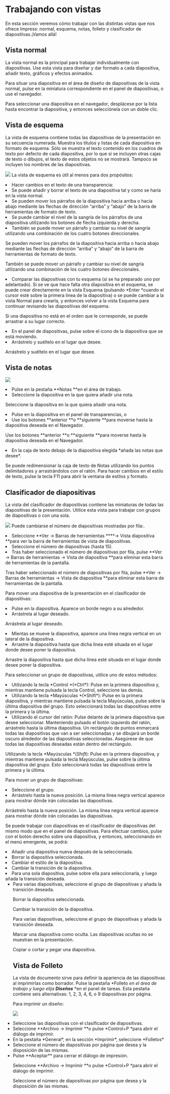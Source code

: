 
# Trabajando con vistas

En esta sección veremos cómo trabajar con las distintas vistas que nos ofrece Impress: normal, esquema, notas, folleto y clasificador de diapositivas.¡Vamos allá!

## Vista normal

La vista normal es la principal para trabajar individualmente con diapositivas. Use esta vista para diseñar y dar formato a cada diapositiva, añadir texto, gráficos y efectos animados.

Para situar una diapositiva en el área de diseño de diapositivas de la vista normal, pulse en la miniatura correspondiente en el panel de diapositivas, o use el navegador.

Para seleccionar una diapositiva en el navegador, desplácese por la lista hasta encontrar la diapositiva, y entonces selecciónela con un doble clic.

## Vista de esquema

La vista de esquema contiene todas las diapositivas de la presentación en su secuencia numerada. Muestra los títulos y listas de cada diapositiva en formato de esquema. Sólo se muestra el texto contenido en los cuadros de texto por defecto de cada diapositiva, por lo que si se incluyen otras cajas de texto o dibujos, el texto de estos objetos no se mostrará. Tampoco se incluyen los nombres de las diapositivas.

![](https://raw.githubusercontent.com/catedu/libreOffice-la-suite-ofimatica-libre/master/img/Seleccion_377.png)
La vista de esquema es útil al menos para dos propósitos:

<li value="1">
Hacer cambios en el texto de una transparencia:
</li>

<li>
Se puede añadir y borrar el texto de una diapositiva tal y como se haría en la vista normal.
</li>
<li>
Se pueden mover los párrafos de la diapositiva hacia arriba o hacia abajo mediante las flechas de dirección “arriba” y “abajo” de la barra de herramientas de formato de texto.
</li>
<li>
Se puede cambiar el nivel de la sangría de los párrafos de una diapositiva utilizando los botones de flecha izquierda y derecha.
</li>
<li>
También se puede mover un párrafo y cambiar su nivel de sangría utilizando una combinación de los cuatro botones direccionales.
</li>

Se pueden mover los párrafos de la diapositiva hacia arriba o hacia abajo mediante las flechas de dirección “arriba” y “abajo” de la barra de herramientas de formato de texto.

También se puede mover un párrafo y cambiar su nivel de sangría utilizando una combinación de los cuatro botones direccionales.

<li>
Comparar las diapositivas con tu esquema (si se ha preparado uno por adelantado). Si se ve que hace falta otra diapositiva en el esquema, se puede crear directamente en la vista Esquema (pulsando *Enter *cuando el cursor esté sobre la primera línea de la diapositiva) o se puede cambiar a la vista Normal para crearla, y entonces volver a la vista Esquema para continuar revisando las diapositivas del esquema.
</li>

Si una diapositiva no está en el orden que le corresponde, se puede arrastrar a su lugar correcto.

<li>
En el panel de diapositivas, pulse sobre el icono de la diapositiva que se está moviendo.
</li>
<li>
Arrástrelo y suéltelo en el lugar que desee.
</li>

Arrástrelo y suéltelo en el lugar que desee.

## Vista de notas

![](https://raw.githubusercontent.com/catedu/libreOffice-la-suite-ofimatica-libre/master/img/Seleccion_376.png)
<li value="1">
Pulse en la pestaña **Notas **en el área de trabajo.
</li>
<li>
Seleccione la diapositiva en la que quiera añadir una nota.
</li>

Seleccione la diapositiva en la que quiera añadir una nota.

<li value="1">
Pulse en la diapositiva en el panel de transparencias, o
</li>
<li>
Use los botones **anterior **o **siguiente **para moverse hasta la diapositiva deseada en el Navegador.
</li>

Use los botones **anterior **o **siguiente **para moverse hasta la diapositiva deseada en el Navegador.

<li>
En la caja de texto debajo de la diapositiva elegida *añada las notas que desee*.
</li>

Se puede redimensionar la caja de texto de Notas utilizando los puntos delimitadores y arrastrándolos con el ratón. Para hacer cambios en el estilo de texto, pulse la tecla F11 para abrir la ventana de estilos y formato.



## Clasificador de diapositivas

La vista del clasificador de diapositivas contiene las miniaturas de todas las diapositivas de la presentación. Utilice esta vista para trabajar con grupos de diapositivas o con una sola.

![](https://raw.githubusercontent.com/catedu/libreOffice-la-suite-ofimatica-libre/master/img/Seleccion_378.png)
Puede cambiarse el número de diapositivas mostradas por fila:.

<li value="1">
Seleccione **Ver → Barras de herramientas ****→ Vista diapositiva **para ver la barra de herramientas de vista de diapositivas.
</li>

<li>
Seleccione el número de diapositivas (hasta 15).
</li>
<li>
Tras haber seleccionado el número de diapositivas por fila, pulse **Ver → Barras de herramientas → Vista de diapositiva **para eliminar esta barra de herramientas de la pantalla.
</li>

Tras haber seleccionado el número de diapositivas por fila, pulse **Ver → Barras de herramientas → Vista de diapositiva **para eliminar esta barra de herramientas de la pantalla.

Para mover una diapositiva de la presentación en el clasificador de diapositivas:

<li value="1">
Pulse en la diapositiva. Aparece un borde negro a su alrededor.
</li>
<li>
Arrástrela al lugar deseado.
</li>

Arrástrela al lugar deseado.

<li value="1">
Mientas se mueve la diapositiva, aparece una línea negra vertical en un lateral de la diapositiva.
</li>
<li>
Arrastre la diapositiva hasta que dicha línea esté situada en el lugar donde desee poner la diapositiva.
</li>

Arrastre la diapositiva hasta que dicha línea esté situada en el lugar donde desee poner la diapositiva.

Para seleccionar un grupo de diapositivas, utilice uno de estos métodos:

<li value="1">
Utilizando la tecla *Control *(*Ctrl*): Pulse en la primera diapositiva y, mientras mantiene pulsada la tecla Control, seleccione las demás.
</li>
<li>
Utilizando la tecla *Mayúsculas *(*Shift*): Pulse en la primera diapositiva, y mientras mantiene pulsada la tecla Mayúsculas, pulse sobre la última diapositiva del grupo. Esto seleccionará todas las diapositivas entre la primera y la última.
</li>
<li>
Utilizando el cursor del ratón: Pulse delante de la primera diapositiva que desee seleccionar. Manteniendo pulsado el botón izquierdo del ratón, arrástrelo hasta la última diapositiva. Un rectángulo de puntos enmarcará todas las diapositivas que van a ser seleccionadas y se dibujará un borde oscuro alrededor de las diapositivas seleccionadas. Asegúrese de que todas las diapositivas deseadas están dentro del rectángulo.
</li>

Utilizando la tecla *Mayúsculas *(*Shift*): Pulse en la primera diapositiva, y mientras mantiene pulsada la tecla Mayúsculas, pulse sobre la última diapositiva del grupo. Esto seleccionará todas las diapositivas entre la primera y la última.

Para mover un grupo de diapositivas:

<li value="1">
Seleccione el grupo.
</li>
<li>
Arrástrelo hasta la nueva posición. La misma línea negra vertical aparece para mostrar dónde irán colocadas las diapositivas.
</li>

Arrástrelo hasta la nueva posición. La misma línea negra vertical aparece para mostrar dónde irán colocadas las diapositivas.

Se puede trabajar con diapositivas en el clasificador de diapositivas del mismo modo que en el panel de diapositivas. Para efectuar cambios, pulse con el botón derecho sobre una diapositiva, y entonces, seleccionando en el menú emergente, se podrá:

<li value="1">
Añadir una diapositiva nueva después de la seleccionada.
</li>
<li>
Borrar la diapositiva seleccionada.
</li>
<li>
Cambiar el estilo de la diapositiva.
</li>
<li>
Cambiar la transición de la diapositiva.
</li>
<li>
Para una sola diapositiva, pulse sobre ella para seleccionarla, y luego añada la transición deseada.
<ul>
<li>
Para varias diapositivas, seleccione el grupo de diapositivas y añada la transición deseada.
</li>

Borrar la diapositiva seleccionada.

Cambiar la transición de la diapositiva.

Para varias diapositivas, seleccione el grupo de diapositivas y añada la transición deseada.

Marcar una diapositiva como oculta. Las diapositivas ocultas no se muestran en la presentación.

Copiar o cortar y pegar una diapositiva.

## Vista de Folleto

La vista de documento sirve para definir la apariencia de las diapositivas al imprimirlas como borrador. Pulse la pestaña *Folleto *en el área de trabajo y luego elija **Diseños*** *en el panel de tareas. Esta pestaña contiene seis alternativas: 1, 2, 3, 4, 6, o 9 diapositivas por página.

Para imprimir un diseño:

![](https://raw.githubusercontent.com/catedu/libreOffice-la-suite-ofimatica-libre/master/img/Imprimir_380.png)
<li value="1">
Seleccione las diapositivas con el clasificador de diapositivas.
</li>
<li>
Seleccione **Archivo → Imprimir **o pulse *Control+P *para abrir el diálogo de imprimir.
</li>
<li>
En la pestaña *General*, en la sección *Imprimir*, seleccione *Folletos*
</li>
<li>
Seleccione el número de diapositivas por página que desea y la disposición de las mismas.
</li>
<li>
Pulse **Aceptar** para cerrar el diálogo de impresión.
</li>

Seleccione **Archivo → Imprimir **o pulse *Control+P *para abrir el diálogo de imprimir.

Seleccione el número de diapositivas por página que desea y la disposición de las mismas.

